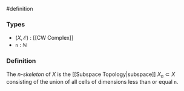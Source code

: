 #definition
### Types
- $\left( X, \mathcal{E} \right)$ : [[CW Complex]]
- `n` : $\mathbb{N}$
### Definition
The *n-skeleton* of $X$ is the [[Subspace Topology|subspace]] $X_n \subset X$ consisting of the union of all cells of dimensions less than or equal `n`.

